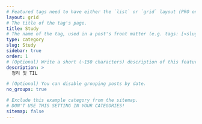 ```yaml
---
# Featured tags need to have either the `list` or `grid` layout (PRO only).
layout: grid
# The title of the tag's page.
title: Study
# The name of the tag, used in a post's front matter (e.g. tags: [<slug>]).
type: category
slug: Study
sidebar: true
order: 1
# (Optional) Write a short (~150 characters) description of this featured tag.
description: >
  정리 및 TIL

# (Optional) You can disable grouping posts by date.
no_groups: true

# Exclude this example category from the sitemap.
# DON'T USE THIS SETTING IN YOUR CATEGORIES!
sitemap: false
---
```

